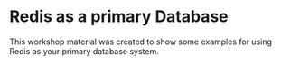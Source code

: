# Redis as a primary Database

This workshop material was created to show some examples for using Redis as your primary database system.
